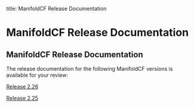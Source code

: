 title: ManifoldCF Release Documentation

# ManifoldCF Release Documentation

## ManifoldCF Release Documentation



The release documentation for the following ManifoldCF versions is available for your review:

[Release 2.26](../release/release-2.26/en_US/index.html)

[Release 2.25](../release/release-2.25/en_US/index.html)
